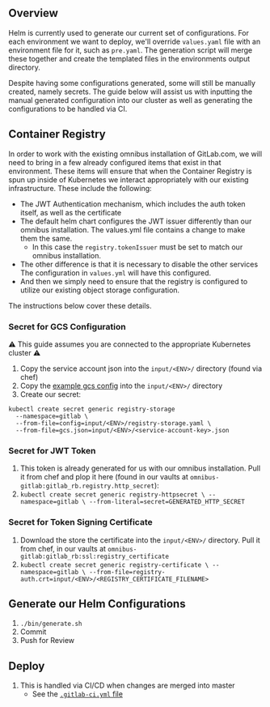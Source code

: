 ## Overview

Helm is currently used to generate our current set of configurations.  For each
environment we want to deploy, we'll override `values.yaml` file with an
environment file for it, such as `pre.yaml`.  The generation script will merge
these together and create the templated files in the environments output
directory.

Despite having some configurations generated, some will still be manually
created, namely secrets. The guide below will assist us with inputting the
manual generated configuration into our cluster as well as generating the
configurations to be handled via CI.

## Container Registry

In order to work with the existing omnibus installation of GitLab.com, we will
need to bring in a few already configured items that exist in that environment.
These items will ensure that when the Container Registry is spun up inside of
Kubernetes we interact appropriately with our existing infrastructure.  These
include the following:
  * The JWT Authentication mechanism, which includes the auth token itself, as
    well as the certificate
  * The default helm chart configures the JWT issuer differently than our
    omnibus installation.  The values.yml file contains a change to make them
    the same.
      * In this case the `registry.tokenIssuer` must be set to match our omnibus
        installation.
  * The other difference is that it is necessary to disable the other services
    The configuration in `values.yml` will have this configured.
  * And then we simply need to ensure that the registry is configured to utilize
    our existing object storage configuration.

The instructions below cover these details.

### Secret for GCS Configuration

:warning: This guide assumes you are connected to the appropriate Kubernetes
cluster :warning:

1. Copy the service account json into the `input/<ENV>/` directory (found via chef)
1. Copy the [example gcs
   config](https://gitlab.com/charts/gitlab/blob/master/examples/objectstorage/registry.gcs.yaml)
   into the `input/<ENV>/` directory
1. Create our secret: 

```
kubectl create secret generic registry-storage
  --namespace=gitlab \
  --from-file=config=input/<ENV>/registry-storage.yaml \
  --from-file=gcs.json=input/<ENV>/<service-account-key>.json
```

### Secret for JWT Token

1. This token is already generated for us with our omnibus installation.  Pull
   it from chef and plop it here (found in our vaults at
   `omnibus-gitlab:gitlab_rb.registry.http_secret`):
1. `kubectl create secret generic registry-httpsecret \
  --namespace=gitlab \
  --from-literal=secret=GENERATED_HTTP_SECRET`

### Secret for Token Signing Certificate

1. Download the store the certificate into the `input/<ENV>/` directory.  Pull
   it from chef, in our vaults at
   `omnibus-gitlab:gitlab_rb:ssl:registry_certificate`
1. `kubectl create secret generic registry-certificate \
  --namespace=gitlab \
  --from-file=registry-auth.crt=input/<ENV>/<REGISTRY_CERTIFICATE_FILENAME>`

## Generate our Helm Configurations

1. `./bin/generate.sh`
1. Commit
1. Push for Review

## Deploy

1. This is handled via CI/CD when changes are merged into master
    * See the [`.gitlab-ci.yml` file](../.gitlab-ci.yml)
